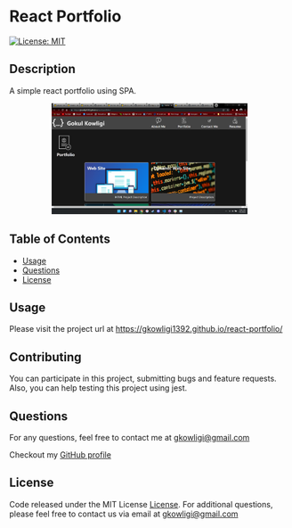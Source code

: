 # React Portfolio

[![License: MIT](https://img.shields.io/badge/License-MIT-yellow.svg)](https://opensource.org/licenses/MIT)

## Description

A simple react portfolio using SPA.

<p align="center"><img src="./public/ScreenShot.png" width="70%"></p>

## Table of Contents

- [Usage](#usage)
- [Questions](#questions)
- [License](#license)

## Usage

Please visit the project url at https://gkowligi1392.github.io/react-portfolio/

## Contributing

You can participate in this project, submitting bugs and feature requests. Also, you can help testing this project using jest.

## Questions

For any questions, feel free to contact me at gkowligi@gmail.com

Checkout my [GitHub profile](https://github.com/gkowligi1392)

## License

Code released under the MIT License [License](https://choosealicense.com/licenses/mit/).
For additional questions, please feel free to contact us via email at gkowligi@gmail.com